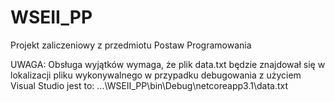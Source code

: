 # WSEII_PP

Projekt zaliczeniowy z przedmiotu Postaw Programowania


UWAGA: Obsługa wyjątków wymaga, że plik data.txt będzie znajdował się w lokalizacji pliku wykonywalnego
w przypadku debugowania z użyciem Visual Studio jest to: ...\WSEII_PP\bin\Debug\netcoreapp3.1\data.txt